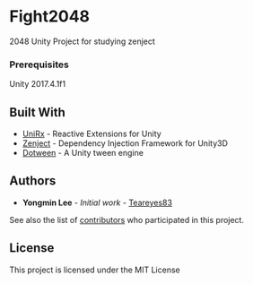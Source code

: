 # Fight2048

2048 Unity Project for studying zenject

### Prerequisites

Unity 2017.4.1f1


## Built With

* [UniRx](https://github.com/neuecc/UniRx) - Reactive Extensions for Unity
* [Zenject](https://github.com/svermeulen/Zenject) - Dependency Injection Framework for Unity3D
* [Dotween](http://dotween.demigiant.com/) - A Unity tween engine

## Authors

* **Yongmin Lee** - *Initial work* - [Teareyes83](https://github.com/teareyes83)

See also the list of [contributors](https://github.com/your/project/contributors) who participated in this project.

## License

This project is licensed under the MIT License
